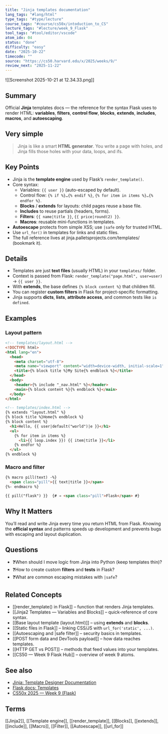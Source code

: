```yaml
---
title: "Jinja templates documentation"
lang_tags: "#lang/html"
type_tags: "#type/lecture"
course_tags: "#course/cs50x/intoduction_to_CS"
lecture_tags: "#lecture/week_9_Flask"
tool_tags: "#tool/editor/vscode"
atom_idx: 04
status: "done"
difficulty: "easy"
date: "2025-10-22"
timecode: ""
source: "https://cs50.harvard.edu/x/2025/weeks/9/"
review_next: "2025-11-22"
---
```


![[Screenshot 2025-10-21 at 12.34.33.png]]

## Summary
Official **Jinja** templates docs — the reference for the syntax Flask uses to render HTML: **variables**, **filters**, **control flow**, **blocks**, **extends**, **includes**, **macros**, and **autoescaping**.

## Very simple
> Jinja is like a smart **HTML generator**. You write a page with holes, and Jinja fills those holes with your data, loops, and ifs.

## Key Points
- Jinja is the **template engine** used by Flask’s `render_template()`.
- Core syntax:
  - Variables: `{{ user }}` (auto-escaped by default).
  - Control flow: `{% if %}…{% endif %}`, `{% for item in items %}…{% endfor %}`.
  - **Blocks** / **extends** for layouts: child pages reuse a base file.
  - **Includes** to reuse partials (headers, forms).
  - **Filters**: `{{ name|title }}`, `{{ price|round(2) }}`.
  - **Macros**: reusable mini-functions in templates.
- **Autoescape** protects from simple XSS; use `|safe` only for trusted HTML.
- Use `url_for()` in templates for links and static files.
- The full reference lives at jinja.palletsprojects.com/templates/ (bookmark it).

## Details
- Templates are just **text files** (usually HTML) in your `templates/` folder.
- Context is passed from Flask: `render_template("page.html", user=user)` → `{{ user }}`.
- With **extends**, the base defines `{% block content %}` that children fill.
- You can register **custom filters** in Flask for project-specific formatting.
- Jinja supports **dicts**, **lists**, **attribute access**, and common tests like `is defined`.

## Examples

### Layout pattern
```html
<!-- templates/layout.html -->
<!DOCTYPE html>
<html lang="en">
  <head>
    <meta charset="utf-8">
    <meta name="viewport" content="width=device-width, initial-scale=1">
    <title>{% block title %}My Site{% endblock %}</title>
  </head>
  <body>
    <header>{% include "_nav.html" %}</header>
    <main>{% block content %}{% endblock %}</main>
  </body>
</html>
```

```html
<!-- templates/index.html -->
{% extends "layout.html" %}
{% block title %}Home{% endblock %}
{% block content %}
  <h1>Hello, {{ user|default("world")|e }}</h1>
  <ul>
    {% for item in items %}
      <li>{{ loop.index }}) {{ item|title }}</li>
    {% endfor %}
  </ul>
{% endblock %}
```

### Macro and filter
```html
{% macro pill(text) -%}
  <span class="pill">{{ text|title }}</span>
{%- endmacro %}

{{ pill("flask") }}  {# → <span class="pill">Flask</span> #}
```

## **Why It Matters**
You’ll read and write Jinja every time you return HTML from Flask. Knowing the **official syntax** and patterns speeds up development and prevents bugs with escaping and layout duplication.

## Questions
- ❓When should I move logic from Jinja into Python (keep templates thin)?
- ❓How to create custom **filters** and **tests** in Flask?
- ❓What are common escaping mistakes with `|safe`?

## Related Concepts
- [[render_template() in Flask]] – function that renders Jinja templates.
- [[Jinja2 Templates — Variables and Blocks]] – quick-reference of core syntax.
- [[Base layout template (layout.html)]] – using **extends** and **blocks**.
- [[Static files in Flask]] – linking CSS/JS with `url_for('static', ...)`.
- [[Autoescaping and |safe filter]] – security basics in templates.
- [[POST form data and DevTools payload]] – how data reaches templates.
- [[HTTP GET vs POST]] – methods that feed values into your templates.
- [[CS50 — Week 9 Flask Hub]] – overview of week 9 atoms.

## See also
- [Jinja: Template Designer Documentation](https://jinja.palletsprojects.com/templates/)
- [Flask docs: Templates](https://flask.palletsprojects.com/quickstart/#rendering-templates)
- [CS50x 2025 — Week 9 (Flask)](https://cs50.harvard.edu/x/2025/weeks/9/)

## Terms
[[Jinja2]], [[Template engine]], [[render_template]], [[Blocks]], [[extends]], [[include]], [[Macro]], [[Filter]], [[Autoescape]], [[url_for]]
